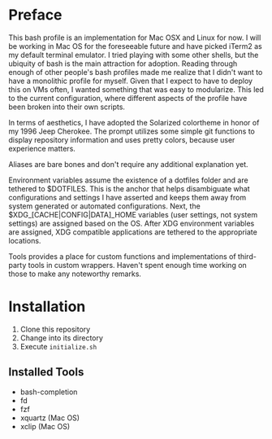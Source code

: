 # Preface
This bash profile is an implementation for Mac OSX and Linux for now. I will be working in Mac OS for the foreseeable future and have picked iTerm2 as my default terminal emulator. I tried playing with some other shells, but the ubiquity of bash is the main attraction for adoption. Reading through enough of other people's bash profiles made me realize that I didn't want to have a monolithic profile for myself. Given that I expect to have to deploy this on VMs often, I wanted something that was easy to modularize. This led to the current configuration, where different aspects of the profile have been broken into their own scripts.

In terms of aesthetics, I have adopted the Solarized colortheme in honor of my 1996 Jeep Cherokee. The prompt utilizes some simple git functions to display repository information and uses pretty colors, because user experience matters.

Aliases are bare bones and don't require any additional explanation yet.

Environment variables assume the existence of a dotfiles folder and are tethered to $DOTFILES. This is the anchor that helps disambiguate what configurations and settings I have asserted and keeps them away from system generated or automated configurations. Next, the $XDG_[CACHE|CONFIG|DATA]_HOME variables (user settings, not system settings) are assigned based on the OS. After XDG environment variables are assigned, XDG compatible applications are tethered to the appropriate locations.

Tools provides a place for custom functions and implementations of third-party tools in custom wrappers. Haven't spent enough time working on those to make any noteworthy remarks.

# Installation

1. Clone this repository
2. Change into its directory
3. Execute `initialize.sh`

## Installed Tools
- bash-completion
- fd 
- fzf
- xquartz (Mac OS)
- xclip (Mac OS)

